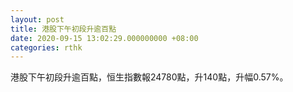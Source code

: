 ```yaml
---
layout: post
title: 港股下午初段升逾百點
date: 2020-09-15 13:02:29.000000000 +08:00
categories: rthk
---
```


港股下午初段升逾百點，恒生指數報24780點，升140點，升幅0.57%。
